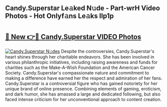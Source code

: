 ## Candy.Superstar Le𝚊ked N𝚞de - Part-wrH Video Photos - Hot Onlyf𝚊ns Le𝚊ks Ilp1p

# <h2><a href="http://ab1811.deff.icu/?id=Candy.Superstar">🔗 New 👉🔴 Candy.Superstar VIDEO Photos</a></h2>

[![Candy.Superstar N𝚞des](https://i.imgur.com/rIISA9y.gif)](http://ab1811.deff.icu/?id=Candy.Superstar)
Despite the controversies, Candy.Superstar's heart shines through her charitable endeavors. She has been involved in various philanthropic initiatives, including raising awareness and funds for charities such as the Make-A-Wish Foundation and the American Cancer Society. Candy.Superstar's compassionate nature and commitment to making a difference have earned her the respect and admiration of her fans. Candy.Superstar is a controversial figure who has gained notoriety for her unique brand of online presence. Combining elements of gaming, eroticism, and dark humor, she has amassed a large and dedicated following, but also faced intense criticism for her unconventional approach to content creation.

